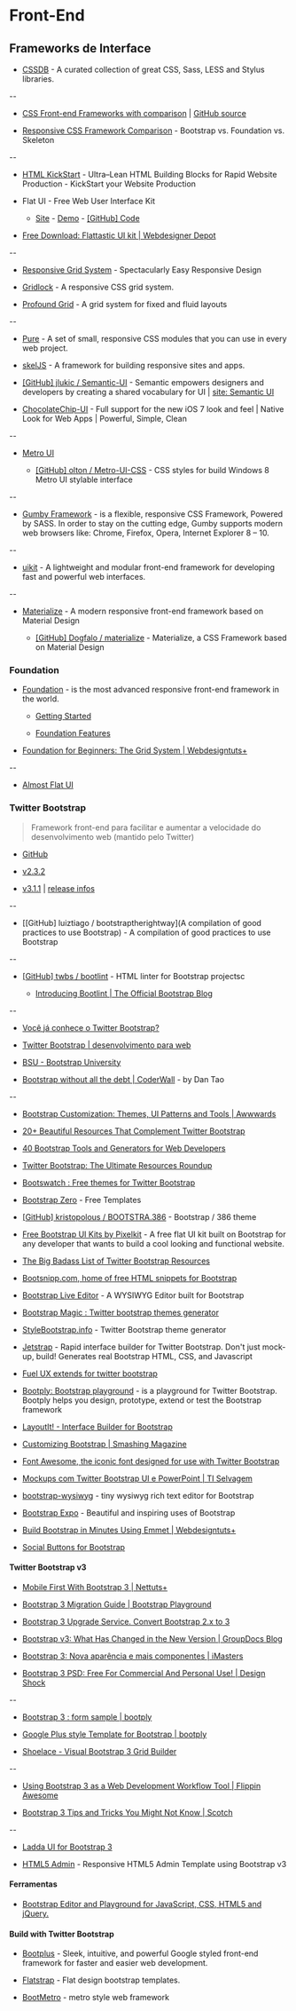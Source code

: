 # Front-End

## Frameworks de Interface

* [CSSDB](http://cssdb.co/) - A curated collection of great CSS, Sass, LESS and Stylus libraries.

--

* [CSS Front-end Frameworks with comparison](http://usablica.github.com/front-end-frameworks/compare.html) | [GitHub source](https://github.com/usablica/front-end-frameworks)

* [Responsive CSS Framework Comparison](http://responsive.vermilion.com/compare.php) - Bootstrap vs. Foundation vs. Skeleton

--

* [HTML KickStart](http://www.99lime.com/) - Ultra–Lean HTML Building Blocks for Rapid Website Production - KickStart your Website Production


* Flat UI - Free Web User Interface Kit 

  * [Site](http://designmodo.com/flat-free/) - [Demo](http://designmodo.com/demo/flat-ui/) - [[GitHub] Code](https://github.com/iurevych/Flat-UI)
  
* [Free Download: Flattastic UI kit | Webdesigner Depot](http://www.webdesignerdepot.com/2013/08/free-download-flattastic-ui-kit/)

--

* [Responsive Grid System](http://www.responsivegridsystem.com/) - Spectacularly Easy Responsive Design

* [Gridlock](http://www.benplum.com/projects/gridlock/) -  A responsive CSS grid system.

* [Profound Grid](http://www.profoundgrid.com/) - A grid system for fixed and fluid layouts

--

* [Pure](http://purecss.io/) - A set of small, responsive CSS modules that you can use in every web project.

* [skelJS](http://skeljs.org/) - A framework for building responsive sites and apps.

* [[GitHub] jlukic / Semantic-UI](https://github.com/jlukic/Semantic-UI) - Semantic empowers designers and developers by creating a shared vocabulary for UI | [site: Semantic UI](http://semantic-ui.com/)
 
* [ChocolateChip-UI](http://www.chocolatechip-ui.com/) - Full support for the new iOS 7 look and feel | Native Look for Web Apps | Powerful, Simple, Clean 
 
--

* [Metro UI](http://metroui.org.ua/)

  * [[GitHub] olton / Metro-UI-CSS](https://github.com/olton/Metro-UI-CSS) - CSS styles for build Windows 8 Metro UI stylable interface 

--

* [Gumby Framework](http://gumbyframework.com/) -  is a flexible, responsive CSS Framework, Powered by SASS. In order to stay on the cutting edge, Gumby supports modern web browsers like: Chrome, Firefox, Opera, Internet Explorer 8 – 10.

--

* [uikit](http://www.getuikit.com/) - A lightweight and modular front-end framework
for developing fast and powerful web interfaces.

--

* [Materialize](http://materializecss.com/) - A modern responsive front-end framework based on Material Design
  
  * [[GitHub] Dogfalo / materialize](https://github.com/Dogfalo/materialize) - Materialize, a CSS Framework based on Material Design


### Foundation

* [Foundation](http://foundation.zurb.com/) - is the most advanced responsive front-end framework in the world.

  * [Getting Started](http://foundation.zurb.com/docs/)

  * [Foundation Features](http://foundation.zurb.com/learn/features.html)

* [Foundation for Beginners: The Grid System | Webdesigntuts+](http://webdesign.tutsplus.com/tutorials/htmlcss-tutorials/foundation-for-beginners-the-grid-system/)


--

* [Almost Flat UI](http://websymphony.net/almost-flat-ui/)



### Twitter Bootstrap

> Framework front-end para facilitar e aumentar a velocidade do desenvolvimento web (mantido pelo Twitter)

* [GitHub](https://github.com/twbs/bootstrap)

* [v2.3.2](http://getbootstrap.com/2.3.2/)

* [v3.1.1](http://getbootstrap.com/) | [release infos](http://blog.getbootstrap.com/2014/11/12/bootstrap-3-3-1-released/)

--

* [[GitHub] luiztiago / bootstraptherightway](A compilation of good practices to use Bootstrap) - A compilation of good practices to use Bootstrap

--

* [[GitHub] twbs / bootlint](https://github.com/twbs/bootlint) - HTML linter for Bootstrap projectsc

  * [Introducing Bootlint | The Official Bootstrap Blog](http://blog.getbootstrap.com/2014/09/23/bootlint/)

--

* [Você já conhece o Twitter Bootstrap?](http://joaovagner.com.br/2012/09/20/voce-ja-conhece-o-twitter-bootstrap/)

* [Twitter Bootstrap | desenvolvimento para web](http://desenvolvimentoparaweb.com/miscelanea/twitter-bootstrap/)

* [BSU - Bootstrap University](http://mdo.github.io/bsu/)

* [Bootstrap without all the debt | CoderWall](https://coderwall.com/p/wixovg) - by Dan Tao

--

* [Bootstrap Customization: Themes, UI Patterns and Tools | Awwwards](http://www.awwwards.com/bootstrap-customization-themes-ui-patterns-and-tools.html)

* [20+ Beautiful Resources That Complement Twitter Bootstrap](http://www.webresourcesdepot.com/20-beautiful-resources-that-complement-twitter-bootstrap/)

* [40 Bootstrap Tools and Generators for Web Developers](http://smashinghub.com/bootstrap-tools-and-generators.htm)

* [Twitter Bootstrap: The Ultimate Resources Roundup](http://blog.wearepropeople.com/twitter-bootstrap-the-ultimate-resources-roundup/)

* [Bootswatch : Free themes for Twitter Bootstrap](http://bootswatch.com/)

* [Bootstrap Zero](http://bootstrapzero.com/) - Free Templates

* [[GitHub] kristopolous / BOOTSTRA.386](https://github.com/kristopolous/BOOTSTRA.386) - Bootstrap / 386 theme

* [Free Bootstrap UI Kits by Pixelkit](http://pixelkit.github.io/PixelKit-Bootstrap-UI-Kits/) - A free flat UI kit built on Bootstrap for any developer that wants to build a cool looking and functional website.

* [The Big Badass List of Twitter Bootstrap Resources](http://bootstraphero.com/the-big-badass-list-of-twitter-bootstrap-resources)

* [Bootsnipp.com, home of free HTML snippets for Bootstrap](http://bootsnipp.com/)

* [Bootstrap Live Editor](http://wbpreview.com/previews/WB0DFT966/) - A WYSIWYG Editor built for Bootstrap

* [Bootstrap Magic : Twitter bootstrap themes generator](http://pikock.github.com/bootstrap-magic/)

* [StyleBootstrap.info](http://stylebootstrap.info/) - Twitter Bootstrap theme generator

* [Jetstrap](http://jetstrap.com/) - Rapid interface builder for Twitter Bootstrap. Don't just mock-up, build! Generates real Bootstrap HTML, CSS, and Javascript

* [Fuel UX extends for twitter bootstrap](http://exacttarget.github.io/fuelux/)

* [Bootply: Bootstrap playground](http://bootply.com/) - is a playground for Twitter Bootstrap. Bootply helps you design, prototype, extend or test the Bootstrap framework

* [LayoutIt! - Interface Builder for Bootstrap](http://www.layoutit.com/)

* [Customizing Bootstrap | Smashing Magazine](http://coding.smashingmagazine.com/2013/03/12/customizing-bootstrap/)

* [Font Awesome, the iconic font designed for use with Twitter Bootstrap](http://fortawesome.github.com/Font-Awesome/)

* [Mockups com Twitter Bootstrap UI e PowerPoint | TI Selvagem](http://www.tiselvagem.com.br/geral/mockups-com-twitter-bootstrap-ui-e-powerpoint/)

* [bootstrap-wysiwyg](http://mindmup.github.io/bootstrap-wysiwyg/) - tiny wysiwyg rich text editor for Bootstrap

* [Bootstrap Expo](http://expo.getbootstrap.com/) - Beautiful and inspiring uses of Bootstrap

* [Build Bootstrap in Minutes Using Emmet | Webdesigntuts+](http://webdesign.tutsplus.com/tutorials/applications/build-bootstrap-in-minutes-using-emmet/)

* [Social Buttons for Bootstrap](http://lipis.github.io/bootstrap-social/)


#### Twitter Bootstrap v3

* [Mobile First With Bootstrap 3 | Nettuts+](http://net.tutsplus.com/tutorials/html-css-techniques/mobile-first-with-bootstrap-3/)

* [Bootstrap 3 Migration Guide | Bootstrap Playground](http://www.bootply.com/migrate-to-bootstrap-3)

* [Bootstrap 3 Upgrade Service. Convert Bootstrap 2.x to 3](http://upgrade-bootstrap.bootply.com/)

* [Bootstrap v3: What Has Changed in the New Version | GroupDocs Blog](http://groupdocs.com/blog/bootstrap-v3-what-has-changed-in-the-new-version)

* [Bootstrap 3: Nova aparência e mais componentes | iMasters](http://imasters.com.br/noticia/bootstrap-3-nova-aparencia-e-mais-componentes/)

* [Bootstrap 3 PSD: Free For Commercial And Personal Use! | Design Shock](http://www.designshock.com/bootstrap-3-psd/)

--

* [Bootstrap 3 : form sample | bootply](http://bootply.com/82900)

* [Google Plus style Template for Bootstrap | bootply](http://www.bootply.com/90113)

* [Shoelace - Visual Bootstrap 3 Grid Builder](http://shoelace.io)

--

* [Using Bootstrap 3 as a Web Development Workflow Tool | Flippin Awesome](http://flippinawesome.org/2013/11/04/using-bootstrap-3-as-a-web-development-workflow-tool/)

* [Bootstrap 3 Tips and Tricks You Might Not Know | Scotch](http://scotch.io/bar-talk/bootstrap-3-tips-and-tricks-you-might-not-know)

--

* [Ladda UI for Bootstrap 3](http://msurguy.github.io/ladda-bootstrap/)

* [HTML5 Admin](http://www.html5admin.com/) - Responsive HTML5 Admin Template using Bootstrap v3


#### Ferramentas

* [Bootstrap Editor and Playground for JavaScript, CSS, HTML5 and jQuery.](http://www.bootply.com)


#### Build with Twitter Bootstrap

* [Bootplus](http://aozora.github.io/bootplus/) - Sleek, intuitive, and powerful Google styled front-end framework for faster and easier web development.

* [Flatstrap](http://flatstrap.org/) - Flat design bootstrap templates.

* [BootMetro](http://aozora.github.io/bootmetro/) - metro style web framework



